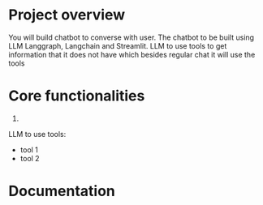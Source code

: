 # Project overview
You will build chatbot to converse with user. The chatbot to be built using LLM  Langgraph, Langchain and Streamlit.
LLM to use tools to get information that it does not have which besides regular chat it will use the tools

# Core functionalities

1. 
LLM to use tools:
- tool 1
- tool 2


# Documentation

